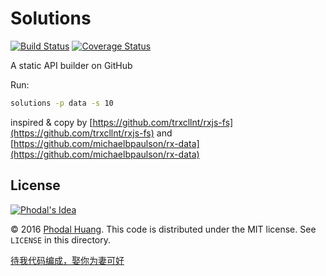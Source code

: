 # Solutions

[![Build Status](https://travis-ci.org/phodal/solutions.svg?branch=master)](https://travis-ci.org/phodal/solutions)
[![Coverage Status](https://coveralls.io/repos/github/phodal/solutions/badge.svg?branch=master)](https://coveralls.io/github/phodal/solutions?branch=master)


A static API builder on GitHub

Run:

```bash
solutions -p data -s 10
```


inspired & copy by [https://github.com/trxcllnt/rxjs-fs](https://github.com/trxcllnt/rxjs-fs) and [https://github.com/michaelbpaulson/rx-data](https://github.com/michaelbpaulson/rx-data)

License
---

[![Phodal's Idea](http://brand.phodal.com/shields/idea-small.svg)](http://ideas.phodal.com/)

© 2016 [Phodal Huang](https://www.phodal.com). This code is distributed under the MIT license. See `LICENSE` in this directory.

[待我代码编成，娶你为妻可好](http://www.xuntayizhan.com/person/ji-ke-ai-qing-zhi-er-shi-dai-wo-dai-ma-bian-cheng-qu-ni-wei-qi-ke-hao-wan/)
